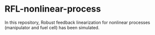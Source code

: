 # RFL-nonlinear-process
In this repository, Robust feedback linearization for nonlinear processes (manipulator and fuel cell) has been simulated.
